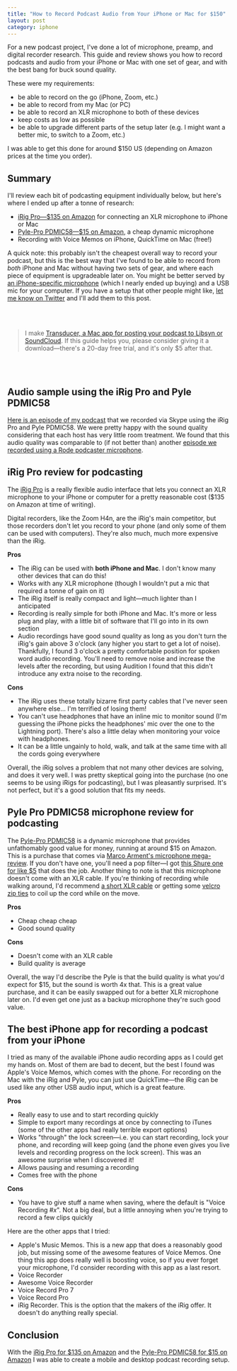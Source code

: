 ```yaml
---
title: "How to Record Podcast Audio from Your iPhone or Mac for $150"
layout: post
category: iphone
---
```


For a new podcast project, I've done a lot of microphone, preamp, and digital recorder research. This guide and review shows you how to record podcasts and audio from your iPhone or Mac with one set of gear, and with the best bang for buck sound quality.

These were my requirements:

- be able to record on the go (iPhone, Zoom, etc.)
- be able to record from my Mac (or PC)
- be able to record an XLR microphone to both of these devices
- keep costs as low as possible
- be able to upgrade different parts of the setup later (e.g. I might want a better mic, to switch to a Zoom, etc.)

I was able to get this done for around $150 US (depending on Amazon prices at the time you order).

## Summary

I'll review each bit of podcasting equipment individually below, but here's where I ended up after a tonne of research:

- [iRig Pro—$135 on Amazon][irig] for connecting an XLR microphone to iPhone or Mac
- [Pyle-Pro PDMIC58—$15 on Amazon][pyle], a cheap dynamic microphone
- Recording with Voice Memos on iPhone, QuickTime on Mac (free!)

A quick note: this probably isn't the cheapest overall way to record your podcast, but this is the best way that I've found to be able to record from *both* iPhone and Mac without having two sets of gear, and where each piece of equipment is upgradeable later on. You might be better served by [an iPhone-specific microphone][zoom] (which I nearly ended up buying) and a USB mic for your computer. If you have a setup that other people might like, [let me know on Twitter][twitter] and I'll add them to this post.

<br/>
<br/>

> I make [Transducer, a Mac app for posting your podcast to Libsyn or SoundCloud][transducer]. If this guide helps you, please consider giving it a download—there's a 20-day free trial, and it's only $5 after that.

<br/>
<br/>

## Audio sample using the iRig Pro and Pyle PDMIC58

[Here is an episode of my podcast][threads] that we recorded via Skype using the iRig Pro and Pyle PDMIC58. We were pretty happy with the sound quality considering that each host has very little room treatment. We found that this audio quality was comparable to (if not better than) another [episode we recorded using a Rode podcaster microphone][threads2].

## iRig Pro review for podcasting

The [iRig Pro][irig] is a really flexible audio interface that lets you connect an XLR microphone to your iPhone or computer for a pretty reasonable cost ($135 on Amazon at time of writing).

Digital recorders, like the Zoom H4n, are the iRig's main competitor, but those recorders don't let you record to your phone (and only some of them can be used with computers). They're also much, much more expensive than the iRig.

**Pros**

- The iRig can be used with **both iPhone and Mac**. I don't know many other devices that can do this!
- Works with any XLR microphone (though I wouldn't put a mic that required a tonne of gain on it)
- The iRig itself is really compact and light—much lighter than I anticipated
- Recording is really simple for both iPhone and Mac. It's more or less plug and play, with a little bit of software that I'll go into in its own section
- Audio recordings have good sound quality as long as you don't turn the iRig's gain above 3 o'clock (any higher you start to get a lot of noise). Thankfully, I found 3 o'clock a pretty comfortable position for spoken word audio recording. You'll need to remove noise and increase the levels after the recording, but using Audition I found that this didn't introduce any extra noise to the recording.

**Cons**

- The iRig uses these totally bizarre first party cables that I've never seen anywhere else... I'm terrified of losing them!
- You can't use headphones that have an inline mic to monitor sound (I'm guessing the iPhone picks the headphones' mic over the one to the Lightning port). There's also a little delay when monitoring your voice with headphones.
- It can be a little ungainly to hold, walk, and talk at the same time with all the cords going everywhere

Overall, the iRig solves a problem that not many other devices are solving, and does it very well. I was pretty skeptical going into the purchase (no one seems to be using iRigs for podcasting), but I was pleasantly surprised. It's not perfect, but it's a good solution that fits my needs.

## Pyle Pro PDMIC58 microphone review for podcasting

The [Pyle-Pro PDMIC58][pyle] is a dynamic microphone that provides unfathomably good value for money, running at around $15 on Amazon. This is a purchase that comes via [Marco Arment's microphone mega-review][marco]. If you don't have one, you'll need a pop filter—I got [this Shure one for like $5][popfilter] that does the job. Another thing to note is that this microphone doesn't come with an XLR cable. If you're thinking of recording while walking around, I'd recommend [a short XLR cable][shortxlr] or getting some [velcro zip ties][velcrozipties] to coil up the cord while on the move.

**Pros**

- Cheap cheap cheap
- Good sound quality

**Cons**

- Doesn't come with an XLR cable
- Build quality is average

Overall, the way I'd describe the Pyle is that the build quality is what you'd expect for $15, but the sound is worth 4x that. This is a great value purchase, and it can be easily swapped out for a better XLR microphone later on. I'd even get one just as a backup microphone they're such good value.

## The best iPhone app for recording a podcast from your iPhone

I tried as many of the available iPhone audio recording apps as I could get my hands on. Most of them are bad to decent, but the best I found was Apple's Voice Memos, which comes with the phone. For recording on the Mac with the iRig and Pyle, you can just use QuickTime—the iRig can be used like any other USB audio input, which is a great feature.

**Pros**

- Really easy to use and to start recording quickly
- Simple to export many recordings at once by connecting to iTunes (some of the other apps had really terrible export options)
- Works "through" the lock screen—i.e. you can start recording, lock your phone, and recording will keep going (and the phone even gives you live levels and recording progress on the lock screen). This was an awesome surprise when I discovered it!
- Allows pausing and resuming a recording
- Comes free with the phone

**Cons**

- You have to give stuff a name when saving, where the default is "Voice Recording #*x*". Not a big deal, but a little annoying when you're trying to record a few clips quickly

Here are the other apps that I tried:

- Apple's Music Memos. This is a new app that does a reasonably good job, but missing some of the awesome features of Voice Memos. One thing this app does really well is boosting voice, so if you ever forget your microphone, I'd consider recording with this app as a last resort.
- Voice Recorder
- Awesome Voice Recorder
- Voice Record Pro 7
- Voice Record Pro
- iRig Recorder. This is the option that the makers of the iRig offer. It doesn't do anything really special.

## Conclusion

With the [iRig Pro for $135 on Amazon][irig] and the [Pyle-Pro PDMIC58 for $15 on Amazon][pyle] I was able to create a mobile and desktop podcast recording setup.

[irig]: http://www.amazon.com/gp/product/B00C68MZXE/ref=as_li_qf_sp_asin_il_tl?ie=UTF8&camp=1789&creative=9325&creativeASIN=B00C68MZXE&linkCode=as2&tag=mattpalm-20&linkId=RZXJPK374WZHT4Y2
[pyle]: http://www.amazon.com/gp/product/B003GEBGA0/ref=as_li_qf_sp_asin_il_tl?ie=UTF8&camp=1789&creative=9325&creativeASIN=B003GEBGA0&linkCode=as2&tag=mattpalm-20&linkId=YE7DO44ELMOIVTU2
[marco]: https://marco.org/podcasting-microphones
[popfilter]: http://www.amazon.com/gp/product/B0006NMUK4/ref=as_li_qf_sp_asin_il_tl?ie=UTF8&camp=1789&creative=9325&creativeASIN=B0006NMUK4&linkCode=as2&tag=mattpalm-20&linkId=SULCBDBE6XBXAG5F
[shortxlr]: http://www.amazon.com/gp/product/B002OQ04I6/ref=as_li_tl?ie=UTF8&camp=1789&creative=9325&creativeASIN=B002OQ04I6&linkCode=as2&tag=mattpalm-20&linkId=VDCWIMQT4OEACYSV
[velcrozipties]: http://www.amazon.com/gp/product/B001E1Y5O6/ref=as_li_tl?ie=UTF8&camp=1789&creative=9325&creativeASIN=B001E1Y5O6&linkCode=as2&tag=mattpalm-20&linkId=CDZ66FNABY4YUTCH
[transducer]: http://matthewpalmer.net/transducer/
[threads]: http://threadspodcast.com/2015/11/wake-by-bryce-thomas-book/
[threads2]: http://threadspodcast.com/2015/10/rm-williams-podcast/
[zoom]: http://www.amazon.com/gp/product/B00MZCEY9O/ref=as_li_tl?ie=UTF8&camp=1789&creative=390957&creativeASIN=B00MZCEY9O&linkCode=as2&tag=mattpalm-20&linkId=2J4BGGVMS5SUPWUR
[twitter]: http://twitter.com/_matthewpalmer

